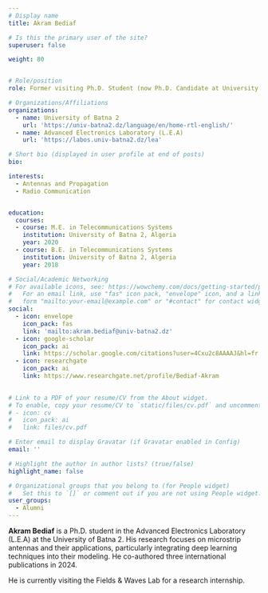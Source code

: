 ```yaml
---
# Display name
title: Akram Bediaf

# Is this the primary user of the site?
superuser: false

weight: 80


# Role/position
role: Former visiting Ph.D. Student (now Ph.D. Candidate at University of Batna 2, Algeria)

# Organizations/Affiliations
organizations:
  - name: University of Batna 2
    url: 'https://univ-batna2.dz/language/en/home-rtl-english/'
  - name: Advanced Electronics Laboratory (L.E.A)
    url: 'https://labos.univ-batna2.dz/lea'

# Short bio (displayed in user profile at end of posts)
bio:

interests:
  - Antennas and Propagation
  - Radio Communication


education:
  courses:
  - course: M.E. in Telecommunications Systems 
    institution: University of Batna 2, Algeria
    year: 2020
  - course: B.E. in Telecommunications Systems 
    institution: University of Batna 2, Algeria
    year: 2018

# Social/Academic Networking
# For available icons, see: https://wowchemy.com/docs/getting-started/page-builder/#icons
#   For an email link, use "fas" icon pack, "envelope" icon, and a link in the
#   form "mailto:your-email@example.com" or "#contact" for contact widget.
social:
  - icon: envelope
    icon_pack: fas
    link: 'mailto:akram.bediaf@univ-batna2.dz'
  - icon: google-scholar
    icon_pack: ai
    link: https://scholar.google.com/citations?user=4Cxu2c8AAAAJ&hl=fr
  - icon: researchgate
    icon_pack: ai
    link: https://www.researchgate.net/profile/Bediaf-Akram
  

# Link to a PDF of your resume/CV from the About widget.
# To enable, copy your resume/CV to `static/files/cv.pdf` and uncomment the lines below.
# - icon: cv
#   icon_pack: ai
#   link: files/cv.pdf

# Enter email to display Gravatar (if Gravatar enabled in Config)
email: ''

# Highlight the author in author lists? (true/false)
highlight_name: false

# Organizational groups that you belong to (for People widget)
#   Set this to `[]` or comment out if you are not using People widget.
user_groups:
  - Alumni
---
```

**Akram Bediaf** is a Ph.D. student in the Advanced Electronics Laboratory (L.E.A) at the University of Batna 2. His research focuses on microstrip antennas and their applications, particularly integrating deep learning techniques into their modeling. He co-authored three international publications in 2024.

He is currently visiting the Fields & Waves Lab for a research internship.